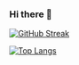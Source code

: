 ### Hi there 👋
<!-- [![Anurag's GitHub stats](https://github-readme-stats.vercel.app/api?username=anaschaouki)](https://github.com/anuraghazra/github-readme-stats) -->

[![GitHub Streak](https://streak-stats.demolab.com?user=anaschaouki&theme=dark&hide_border=true)](https://git.io/streak-stats)

[![Top Langs](https://github-readme-stats.vercel.app/api/top-langs/?username=anaschaouki&theme=dark)](https://github.com/anuraghazra/github-readme-stats)
<!--
**anaschaouki/anaschaouki** is a ✨ _special_ ✨ repository because its `README.md` (this file) appears on your GitHub profile.

Here are some ideas to get you started:

- 🔭 I’m currently working on ...
- 🌱 I’m currently learning ...
- 👯 I’m looking to collaborate on ...
- 🤔 I’m looking for help with ...
- 💬 Ask me about ...
- 📫 How to reach me: ...
- 😄 Pronouns: ...
- ⚡ Fun fact: ...
-->
